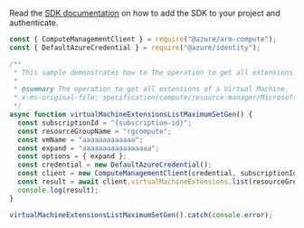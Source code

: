 Read the [SDK documentation](https://github.com/Azure/azure-sdk-for-js/blob/%40azure%2Farm-compute_18.0.0/sdk/compute/arm-compute/README.md) on how to add the SDK to your project and authenticate.

```javascript
const { ComputeManagementClient } = require("@azure/arm-compute");
const { DefaultAzureCredential } = require("@azure/identity");

/**
 * This sample demonstrates how to The operation to get all extensions of a Virtual Machine.
 *
 * @summary The operation to get all extensions of a Virtual Machine.
 * x-ms-original-file: specification/compute/resource-manager/Microsoft.Compute/stable/2022-03-01/ComputeRP/examples/virtualMachineExamples/VirtualMachineExtensions_List_MaximumSet_Gen.json
 */
async function virtualMachineExtensionsListMaximumSetGen() {
  const subscriptionId = "{subscription-id}";
  const resourceGroupName = "rgcompute";
  const vmName = "aaaaaaaaaaaaa";
  const expand = "aaaaaaaaaaaaaaaaa";
  const options = { expand };
  const credential = new DefaultAzureCredential();
  const client = new ComputeManagementClient(credential, subscriptionId);
  const result = await client.virtualMachineExtensions.list(resourceGroupName, vmName, options);
  console.log(result);
}

virtualMachineExtensionsListMaximumSetGen().catch(console.error);
```
